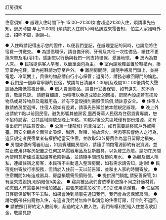 訂房須知


-------------------------



住宿須知.
● 辦理入住時間下午 15:00~21:30(如會超過21:30入住，煩請事先告知，退房時間 早上11:00前 (煩請於入住前1小時私訊或來電告知，
   怕主人家臨時外出，招呼不周，謝謝~)。
   
● 入住時請記得出示您的證件，以便我們登記，在辦理登記的同時，也請您將住宿費一併繳交。
● 為提倡環保，請自備牙刷、牙膏及其他一次性備品，續住不更換床單及毛(浴)巾。感謝您以行動與我們一同支持環保、愛護地球。
● 房內為雙人床。
● 民宿提供客人早餐，以簡單面包為主。
● 室內請脫鞋並置於鞋櫃內，換穿室內拖鞋，室內拖鞋請勿穿至戶外。
● 離開房間時，請隨手將房門鎖上，並將電燈、冷氣關上，貴重的物品請自行小心保管；退房時，請務必繳回房門的鑰匙。
● 我們是一個非常寧靜的民宿，故請每日清晨8：00前及晚間10：00後請勿大聲談話及降低電視音量。
● 個人貴重物品、請自行妥善保管、如有遺失，恕不負責，敬請見諒。
請輕聲細語、勿喧嘩以免造成彼此的困擾，房間內設施若有擺設物品或易碎物品及電器用品，若有不當毀損則需照價賠償,請註意安全。
● 住宿人數請依房型選擇，住宿人宿如有差異，請事先告知並依本館規定辦理。
● 晚上外出請於11點以前回民宿，避免影響其他房客,墨西哥華人民宿為住宿貴賓專屬，恕不招待訪客，公共區域開放至晚上10點，10點以後公共區域僅有部份燈源，如有事出房門請註意安全。
● 公寓一律禁菸( 包含浴室 )，如有需要請移駕戶外或陽臺。因安全顧慮全面禁止吸煙、酗酒、聚賭、施放煙火、烤肉等影響他人之行為，違反規定者民宿業者有權拒絕當天住宿，並收取50%房費作為當日留房之損失。
● 房間如備有電器用品，如貴賓離開房間時，請隨手關閉電源節約有限資源。並禁止使用非客房配置之任何加熱電器用品及瓦斯器具，以免發生危險。請勿在房間內使用瓦斯爐或電磁爐等危險物品，並請隨手關燈及節約用水。
● 為顧及個人隱私，連續住宿之房客，本民宿不主動進入整理房間，如有需求請告知，謝謝!
● 民宿提供寄放行李服務，但請於入住前一天以前告知，並和主人家約時間寄放。
● 住宿期間如有造成器具、房屋損壞需照價賠償。
● 提供房門鎖匙,請妥善保管,如有遺失或毀損,則須賠償5美金。
● 寢具被品我們會依季節更換不同之舒適材質，如您個人有需要另行增加被品，每張床被需加收10USD之使用清潔費。
● 住宿當日客房保留到下午五點，如果會晚到請事先通知我們，我們會為您保留房間。
● 請勿攜帶任何寵物入住，有違者我們將無條件取消您的住宿訂房，訂金則不退回。
● 請依照訂房約定人數前來，超過約定人數入住，我們有權利拒絕入住並沒收訂金，敬請見諒

